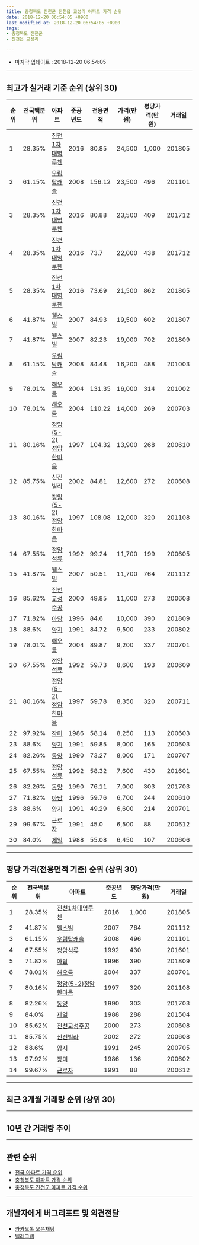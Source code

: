 ```yaml
---
title: 충청북도 진천군 진천읍 교성리 아파트 가격 순위
date: 2018-12-20 06:54:05 +0900
last_modified_at: 2018-12-20 06:54:05 +0900
tags:
- 충청북도 진천군
- 진천읍 교성리

---
```


* 마지막 업데이트 : 2018-12-20 06:54:05

---

## 최고가 실거래 기준 순위 (상위 30)


|순위|전국백분위|아파트|준공년도|전용면적|가격(만원)|평당가격(만원)|거래일|
|---|---|---|---|---|---|---|---|
|1|28.35%|[진천1차대명루첸](https://search.naver.com/search.naver?query=%EC%B6%A9%EC%B2%AD%EB%B6%81%EB%8F%84+%EC%A7%84%EC%B2%9C%EA%B5%B0+%EC%A7%84%EC%B2%9C%EC%9D%8D+%EA%B5%90%EC%84%B1%EB%A6%AC+%EC%A7%84%EC%B2%9C1%EC%B0%A8%EB%8C%80%EB%AA%85%EB%A3%A8%EC%B2%B8)|2016|80.85|24,500|1,000|201805|
|2|61.15%|[우림탑캐슬](https://search.naver.com/search.naver?query=%EC%B6%A9%EC%B2%AD%EB%B6%81%EB%8F%84+%EC%A7%84%EC%B2%9C%EA%B5%B0+%EC%A7%84%EC%B2%9C%EC%9D%8D+%EA%B5%90%EC%84%B1%EB%A6%AC+%EC%9A%B0%EB%A6%BC%ED%83%91%EC%BA%90%EC%8A%AC)|2008|156.12|23,500|496|201101|
|3|28.35%|[진천1차대명루첸](https://search.naver.com/search.naver?query=%EC%B6%A9%EC%B2%AD%EB%B6%81%EB%8F%84+%EC%A7%84%EC%B2%9C%EA%B5%B0+%EC%A7%84%EC%B2%9C%EC%9D%8D+%EA%B5%90%EC%84%B1%EB%A6%AC+%EC%A7%84%EC%B2%9C1%EC%B0%A8%EB%8C%80%EB%AA%85%EB%A3%A8%EC%B2%B8)|2016|80.88|23,500|409|201712|
|4|28.35%|[진천1차대명루첸](https://search.naver.com/search.naver?query=%EC%B6%A9%EC%B2%AD%EB%B6%81%EB%8F%84+%EC%A7%84%EC%B2%9C%EA%B5%B0+%EC%A7%84%EC%B2%9C%EC%9D%8D+%EA%B5%90%EC%84%B1%EB%A6%AC+%EC%A7%84%EC%B2%9C1%EC%B0%A8%EB%8C%80%EB%AA%85%EB%A3%A8%EC%B2%B8)|2016|73.7|22,000|438|201712|
|5|28.35%|[진천1차대명루첸](https://search.naver.com/search.naver?query=%EC%B6%A9%EC%B2%AD%EB%B6%81%EB%8F%84+%EC%A7%84%EC%B2%9C%EA%B5%B0+%EC%A7%84%EC%B2%9C%EC%9D%8D+%EA%B5%90%EC%84%B1%EB%A6%AC+%EC%A7%84%EC%B2%9C1%EC%B0%A8%EB%8C%80%EB%AA%85%EB%A3%A8%EC%B2%B8)|2016|73.69|21,500|862|201805|
|6|41.87%|[웰스빌](https://search.naver.com/search.naver?query=%EC%B6%A9%EC%B2%AD%EB%B6%81%EB%8F%84+%EC%A7%84%EC%B2%9C%EA%B5%B0+%EC%A7%84%EC%B2%9C%EC%9D%8D+%EA%B5%90%EC%84%B1%EB%A6%AC+%EC%9B%B0%EC%8A%A4%EB%B9%8C)|2007|84.93|19,500|602|201807|
|7|41.87%|[웰스빌](https://search.naver.com/search.naver?query=%EC%B6%A9%EC%B2%AD%EB%B6%81%EB%8F%84+%EC%A7%84%EC%B2%9C%EA%B5%B0+%EC%A7%84%EC%B2%9C%EC%9D%8D+%EA%B5%90%EC%84%B1%EB%A6%AC+%EC%9B%B0%EC%8A%A4%EB%B9%8C)|2007|82.23|19,000|702|201809|
|8|61.15%|[우림탑캐슬](https://search.naver.com/search.naver?query=%EC%B6%A9%EC%B2%AD%EB%B6%81%EB%8F%84+%EC%A7%84%EC%B2%9C%EA%B5%B0+%EC%A7%84%EC%B2%9C%EC%9D%8D+%EA%B5%90%EC%84%B1%EB%A6%AC+%EC%9A%B0%EB%A6%BC%ED%83%91%EC%BA%90%EC%8A%AC)|2008|84.48|16,200|488|201003|
|9|78.01%|[해오름](https://search.naver.com/search.naver?query=%EC%B6%A9%EC%B2%AD%EB%B6%81%EB%8F%84+%EC%A7%84%EC%B2%9C%EA%B5%B0+%EC%A7%84%EC%B2%9C%EC%9D%8D+%EA%B5%90%EC%84%B1%EB%A6%AC+%ED%95%B4%EC%98%A4%EB%A6%84)|2004|131.35|16,000|314|201002|
|10|78.01%|[해오름](https://search.naver.com/search.naver?query=%EC%B6%A9%EC%B2%AD%EB%B6%81%EB%8F%84+%EC%A7%84%EC%B2%9C%EA%B5%B0+%EC%A7%84%EC%B2%9C%EC%9D%8D+%EA%B5%90%EC%84%B1%EB%A6%AC+%ED%95%B4%EC%98%A4%EB%A6%84)|2004|110.22|14,000|269|200703|
|11|80.16%|[정암(5-2)정암한마음](https://search.naver.com/search.naver?query=%EC%B6%A9%EC%B2%AD%EB%B6%81%EB%8F%84+%EC%A7%84%EC%B2%9C%EA%B5%B0+%EC%A7%84%EC%B2%9C%EC%9D%8D+%EA%B5%90%EC%84%B1%EB%A6%AC+%EC%A0%95%EC%95%94%285-2%29%EC%A0%95%EC%95%94%ED%95%9C%EB%A7%88%EC%9D%8C)|1997|104.32|13,900|268|200610|
|12|85.75%|[신진빌라](https://search.naver.com/search.naver?query=%EC%B6%A9%EC%B2%AD%EB%B6%81%EB%8F%84+%EC%A7%84%EC%B2%9C%EA%B5%B0+%EC%A7%84%EC%B2%9C%EC%9D%8D+%EA%B5%90%EC%84%B1%EB%A6%AC+%EC%8B%A0%EC%A7%84%EB%B9%8C%EB%9D%BC)|2002|84.81|12,600|272|200608|
|13|80.16%|[정암(5-2)정암한마음](https://search.naver.com/search.naver?query=%EC%B6%A9%EC%B2%AD%EB%B6%81%EB%8F%84+%EC%A7%84%EC%B2%9C%EA%B5%B0+%EC%A7%84%EC%B2%9C%EC%9D%8D+%EA%B5%90%EC%84%B1%EB%A6%AC+%EC%A0%95%EC%95%94%285-2%29%EC%A0%95%EC%95%94%ED%95%9C%EB%A7%88%EC%9D%8C)|1997|108.08|12,000|320|201108|
|14|67.55%|[정암석류](https://search.naver.com/search.naver?query=%EC%B6%A9%EC%B2%AD%EB%B6%81%EB%8F%84+%EC%A7%84%EC%B2%9C%EA%B5%B0+%EC%A7%84%EC%B2%9C%EC%9D%8D+%EA%B5%90%EC%84%B1%EB%A6%AC+%EC%A0%95%EC%95%94%EC%84%9D%EB%A5%98)|1992|99.24|11,700|199|200605|
|15|41.87%|[웰스빌](https://search.naver.com/search.naver?query=%EC%B6%A9%EC%B2%AD%EB%B6%81%EB%8F%84+%EC%A7%84%EC%B2%9C%EA%B5%B0+%EC%A7%84%EC%B2%9C%EC%9D%8D+%EA%B5%90%EC%84%B1%EB%A6%AC+%EC%9B%B0%EC%8A%A4%EB%B9%8C)|2007|50.51|11,700|764|201112|
|16|85.62%|[진천교성주공](https://search.naver.com/search.naver?query=%EC%B6%A9%EC%B2%AD%EB%B6%81%EB%8F%84+%EC%A7%84%EC%B2%9C%EA%B5%B0+%EC%A7%84%EC%B2%9C%EC%9D%8D+%EA%B5%90%EC%84%B1%EB%A6%AC+%EC%A7%84%EC%B2%9C%EA%B5%90%EC%84%B1%EC%A3%BC%EA%B3%B5)|2000|49.85|11,000|273|200608|
|17|71.82%|[아담](https://search.naver.com/search.naver?query=%EC%B6%A9%EC%B2%AD%EB%B6%81%EB%8F%84+%EC%A7%84%EC%B2%9C%EA%B5%B0+%EC%A7%84%EC%B2%9C%EC%9D%8D+%EA%B5%90%EC%84%B1%EB%A6%AC+%EC%95%84%EB%8B%B4)|1996|84.6|10,000|390|201809|
|18|88.6%|[양지](https://search.naver.com/search.naver?query=%EC%B6%A9%EC%B2%AD%EB%B6%81%EB%8F%84+%EC%A7%84%EC%B2%9C%EA%B5%B0+%EC%A7%84%EC%B2%9C%EC%9D%8D+%EA%B5%90%EC%84%B1%EB%A6%AC+%EC%96%91%EC%A7%80)|1991|84.72|9,500|233|200802|
|19|78.01%|[해오름](https://search.naver.com/search.naver?query=%EC%B6%A9%EC%B2%AD%EB%B6%81%EB%8F%84+%EC%A7%84%EC%B2%9C%EA%B5%B0+%EC%A7%84%EC%B2%9C%EC%9D%8D+%EA%B5%90%EC%84%B1%EB%A6%AC+%ED%95%B4%EC%98%A4%EB%A6%84)|2004|89.87|9,200|337|200701|
|20|67.55%|[정암석류](https://search.naver.com/search.naver?query=%EC%B6%A9%EC%B2%AD%EB%B6%81%EB%8F%84+%EC%A7%84%EC%B2%9C%EA%B5%B0+%EC%A7%84%EC%B2%9C%EC%9D%8D+%EA%B5%90%EC%84%B1%EB%A6%AC+%EC%A0%95%EC%95%94%EC%84%9D%EB%A5%98)|1992|59.73|8,600|193|200609|
|21|80.16%|[정암(5-2)정암한마음](https://search.naver.com/search.naver?query=%EC%B6%A9%EC%B2%AD%EB%B6%81%EB%8F%84+%EC%A7%84%EC%B2%9C%EA%B5%B0+%EC%A7%84%EC%B2%9C%EC%9D%8D+%EA%B5%90%EC%84%B1%EB%A6%AC+%EC%A0%95%EC%95%94%285-2%29%EC%A0%95%EC%95%94%ED%95%9C%EB%A7%88%EC%9D%8C)|1997|59.78|8,350|320|200711|
|22|97.92%|[장미](https://search.naver.com/search.naver?query=%EC%B6%A9%EC%B2%AD%EB%B6%81%EB%8F%84+%EC%A7%84%EC%B2%9C%EA%B5%B0+%EC%A7%84%EC%B2%9C%EC%9D%8D+%EA%B5%90%EC%84%B1%EB%A6%AC+%EC%9E%A5%EB%AF%B8)|1986|58.14|8,250|113|200603|
|23|88.6%|[양지](https://search.naver.com/search.naver?query=%EC%B6%A9%EC%B2%AD%EB%B6%81%EB%8F%84+%EC%A7%84%EC%B2%9C%EA%B5%B0+%EC%A7%84%EC%B2%9C%EC%9D%8D+%EA%B5%90%EC%84%B1%EB%A6%AC+%EC%96%91%EC%A7%80)|1991|59.85|8,000|165|200603|
|24|82.26%|[동양](https://search.naver.com/search.naver?query=%EC%B6%A9%EC%B2%AD%EB%B6%81%EB%8F%84+%EC%A7%84%EC%B2%9C%EA%B5%B0+%EC%A7%84%EC%B2%9C%EC%9D%8D+%EA%B5%90%EC%84%B1%EB%A6%AC+%EB%8F%99%EC%96%91)|1990|73.27|8,000|171|200707|
|25|67.55%|[정암석류](https://search.naver.com/search.naver?query=%EC%B6%A9%EC%B2%AD%EB%B6%81%EB%8F%84+%EC%A7%84%EC%B2%9C%EA%B5%B0+%EC%A7%84%EC%B2%9C%EC%9D%8D+%EA%B5%90%EC%84%B1%EB%A6%AC+%EC%A0%95%EC%95%94%EC%84%9D%EB%A5%98)|1992|58.32|7,600|430|201601|
|26|82.26%|[동양](https://search.naver.com/search.naver?query=%EC%B6%A9%EC%B2%AD%EB%B6%81%EB%8F%84+%EC%A7%84%EC%B2%9C%EA%B5%B0+%EC%A7%84%EC%B2%9C%EC%9D%8D+%EA%B5%90%EC%84%B1%EB%A6%AC+%EB%8F%99%EC%96%91)|1990|76.11|7,000|303|201703|
|27|71.82%|[아담](https://search.naver.com/search.naver?query=%EC%B6%A9%EC%B2%AD%EB%B6%81%EB%8F%84+%EC%A7%84%EC%B2%9C%EA%B5%B0+%EC%A7%84%EC%B2%9C%EC%9D%8D+%EA%B5%90%EC%84%B1%EB%A6%AC+%EC%95%84%EB%8B%B4)|1996|59.76|6,700|244|200610|
|28|88.6%|[양지](https://search.naver.com/search.naver?query=%EC%B6%A9%EC%B2%AD%EB%B6%81%EB%8F%84+%EC%A7%84%EC%B2%9C%EA%B5%B0+%EC%A7%84%EC%B2%9C%EC%9D%8D+%EA%B5%90%EC%84%B1%EB%A6%AC+%EC%96%91%EC%A7%80)|1991|49.29|6,600|214|200701|
|29|99.67%|[근로자](https://search.naver.com/search.naver?query=%EC%B6%A9%EC%B2%AD%EB%B6%81%EB%8F%84+%EC%A7%84%EC%B2%9C%EA%B5%B0+%EC%A7%84%EC%B2%9C%EC%9D%8D+%EA%B5%90%EC%84%B1%EB%A6%AC+%EA%B7%BC%EB%A1%9C%EC%9E%90)|1991|45.0|6,500|88|200612|
|30|84.0%|[제일](https://search.naver.com/search.naver?query=%EC%B6%A9%EC%B2%AD%EB%B6%81%EB%8F%84+%EC%A7%84%EC%B2%9C%EA%B5%B0+%EC%A7%84%EC%B2%9C%EC%9D%8D+%EA%B5%90%EC%84%B1%EB%A6%AC+%EC%A0%9C%EC%9D%BC)|1988|55.08|6,450|107|200606|


---

## 평당 가격(전용면적 기준) 순위 (상위 30)


|순위|전국백분위|아파트|준공년도|평당가격(만원)|거래일|
|---|---|---|---|---|---|
|1|28.35%|[진천1차대명루첸](https://search.naver.com/search.naver?query=%EC%B6%A9%EC%B2%AD%EB%B6%81%EB%8F%84+%EC%A7%84%EC%B2%9C%EA%B5%B0+%EC%A7%84%EC%B2%9C%EC%9D%8D+%EA%B5%90%EC%84%B1%EB%A6%AC+%EC%A7%84%EC%B2%9C1%EC%B0%A8%EB%8C%80%EB%AA%85%EB%A3%A8%EC%B2%B8)|2016|1,000|201805|
|2|41.87%|[웰스빌](https://search.naver.com/search.naver?query=%EC%B6%A9%EC%B2%AD%EB%B6%81%EB%8F%84+%EC%A7%84%EC%B2%9C%EA%B5%B0+%EC%A7%84%EC%B2%9C%EC%9D%8D+%EA%B5%90%EC%84%B1%EB%A6%AC+%EC%9B%B0%EC%8A%A4%EB%B9%8C)|2007|764|201112|
|3|61.15%|[우림탑캐슬](https://search.naver.com/search.naver?query=%EC%B6%A9%EC%B2%AD%EB%B6%81%EB%8F%84+%EC%A7%84%EC%B2%9C%EA%B5%B0+%EC%A7%84%EC%B2%9C%EC%9D%8D+%EA%B5%90%EC%84%B1%EB%A6%AC+%EC%9A%B0%EB%A6%BC%ED%83%91%EC%BA%90%EC%8A%AC)|2008|496|201101|
|4|67.55%|[정암석류](https://search.naver.com/search.naver?query=%EC%B6%A9%EC%B2%AD%EB%B6%81%EB%8F%84+%EC%A7%84%EC%B2%9C%EA%B5%B0+%EC%A7%84%EC%B2%9C%EC%9D%8D+%EA%B5%90%EC%84%B1%EB%A6%AC+%EC%A0%95%EC%95%94%EC%84%9D%EB%A5%98)|1992|430|201601|
|5|71.82%|[아담](https://search.naver.com/search.naver?query=%EC%B6%A9%EC%B2%AD%EB%B6%81%EB%8F%84+%EC%A7%84%EC%B2%9C%EA%B5%B0+%EC%A7%84%EC%B2%9C%EC%9D%8D+%EA%B5%90%EC%84%B1%EB%A6%AC+%EC%95%84%EB%8B%B4)|1996|390|201809|
|6|78.01%|[해오름](https://search.naver.com/search.naver?query=%EC%B6%A9%EC%B2%AD%EB%B6%81%EB%8F%84+%EC%A7%84%EC%B2%9C%EA%B5%B0+%EC%A7%84%EC%B2%9C%EC%9D%8D+%EA%B5%90%EC%84%B1%EB%A6%AC+%ED%95%B4%EC%98%A4%EB%A6%84)|2004|337|200701|
|7|80.16%|[정암(5-2)정암한마음](https://search.naver.com/search.naver?query=%EC%B6%A9%EC%B2%AD%EB%B6%81%EB%8F%84+%EC%A7%84%EC%B2%9C%EA%B5%B0+%EC%A7%84%EC%B2%9C%EC%9D%8D+%EA%B5%90%EC%84%B1%EB%A6%AC+%EC%A0%95%EC%95%94%285-2%29%EC%A0%95%EC%95%94%ED%95%9C%EB%A7%88%EC%9D%8C)|1997|320|201108|
|8|82.26%|[동양](https://search.naver.com/search.naver?query=%EC%B6%A9%EC%B2%AD%EB%B6%81%EB%8F%84+%EC%A7%84%EC%B2%9C%EA%B5%B0+%EC%A7%84%EC%B2%9C%EC%9D%8D+%EA%B5%90%EC%84%B1%EB%A6%AC+%EB%8F%99%EC%96%91)|1990|303|201703|
|9|84.0%|[제일](https://search.naver.com/search.naver?query=%EC%B6%A9%EC%B2%AD%EB%B6%81%EB%8F%84+%EC%A7%84%EC%B2%9C%EA%B5%B0+%EC%A7%84%EC%B2%9C%EC%9D%8D+%EA%B5%90%EC%84%B1%EB%A6%AC+%EC%A0%9C%EC%9D%BC)|1988|288|201504|
|10|85.62%|[진천교성주공](https://search.naver.com/search.naver?query=%EC%B6%A9%EC%B2%AD%EB%B6%81%EB%8F%84+%EC%A7%84%EC%B2%9C%EA%B5%B0+%EC%A7%84%EC%B2%9C%EC%9D%8D+%EA%B5%90%EC%84%B1%EB%A6%AC+%EC%A7%84%EC%B2%9C%EA%B5%90%EC%84%B1%EC%A3%BC%EA%B3%B5)|2000|273|200608|
|11|85.75%|[신진빌라](https://search.naver.com/search.naver?query=%EC%B6%A9%EC%B2%AD%EB%B6%81%EB%8F%84+%EC%A7%84%EC%B2%9C%EA%B5%B0+%EC%A7%84%EC%B2%9C%EC%9D%8D+%EA%B5%90%EC%84%B1%EB%A6%AC+%EC%8B%A0%EC%A7%84%EB%B9%8C%EB%9D%BC)|2002|272|200608|
|12|88.6%|[양지](https://search.naver.com/search.naver?query=%EC%B6%A9%EC%B2%AD%EB%B6%81%EB%8F%84+%EC%A7%84%EC%B2%9C%EA%B5%B0+%EC%A7%84%EC%B2%9C%EC%9D%8D+%EA%B5%90%EC%84%B1%EB%A6%AC+%EC%96%91%EC%A7%80)|1991|245|200705|
|13|97.92%|[장미](https://search.naver.com/search.naver?query=%EC%B6%A9%EC%B2%AD%EB%B6%81%EB%8F%84+%EC%A7%84%EC%B2%9C%EA%B5%B0+%EC%A7%84%EC%B2%9C%EC%9D%8D+%EA%B5%90%EC%84%B1%EB%A6%AC+%EC%9E%A5%EB%AF%B8)|1986|136|200602|
|14|99.67%|[근로자](https://search.naver.com/search.naver?query=%EC%B6%A9%EC%B2%AD%EB%B6%81%EB%8F%84+%EC%A7%84%EC%B2%9C%EA%B5%B0+%EC%A7%84%EC%B2%9C%EC%9D%8D+%EA%B5%90%EC%84%B1%EB%A6%AC+%EA%B7%BC%EB%A1%9C%EC%9E%90)|1991|88|200612|


---

## 최근 3개월 거래량 순위 (상위 30)


<div style="width:100%;">
    <canvas id="deal_count_ranking" height="250"></canvas>
</div>


<script>
new Chart(document.getElementById("deal_count_ranking"), {
    type: 'horizontalBar',
    data: {
        labels: ['진천교성주공', '웰스빌', '진천1차대명루첸'],
        datasets: [{
            label: '실거래 수',
            data: [7, 1, 1],
            borderColor: "rgba(255, 0, 128, 1)",
            backgroundColor: "rgba(255, 0, 128, 0.5)",
            fill: false,
        }]
    },
    options: {
        responsive: true,
        title: {
            display: true,
            text: '최근 3개월 거래량 순위'
        },
        tooltips: {
            mode: 'index',
            intersect: false,
            callbacks: {
                title: function(tooltipItems, data) {
                    return "실거래 수:";
                },
                label: function(tooltipItem, data) {
                    return data.labels[tooltipItem.index] + ": " + tooltipItem.xLabel;
                }
            }
        },
        hover: {
            mode: 'nearest',
            intersect: true
        },
        scales: {
            xAxes: [{
                display: true,
                scaleLabel: {
                    display: true,
                    labelString: '실거래 수'
                },
                ticks: {
                    suggestedMin: 0,
                }
            }],
            yAxes: [{
                display: true,
                ticks: {
                    autoSkip: false,
                    callback: function(value, index, values) {
                        if (value.length > 15)
                            return value.substr(0, 13) + "...";
                        else
                            return value;
                    }
                },
                scaleLabel: {
                    display: false,
                }
            }]
        }
    }
});

</script>


---

## 10년 간 거래량 추이


<div style="width:100%;">
    <canvas id="deal_progress" height="250"></canvas>
</div>

<script>
new Chart(document.getElementById("deal_progress"), {
    type: 'line',
    data: {
        labels: ['200812','200901','200902','200903','200904','200905','200906','200907','200908','200909','200910','200911','200912','201001','201002','201003','201004','201005','201006','201007','201008','201009','201010','201011','201012','201101','201102','201103','201104','201105','201106','201107','201108','201109','201110','201111','201112','201201','201202','201203','201204','201205','201206','201207','201208','201209','201210','201211','201212','201301','201302','201303','201304','201305','201306','201307','201308','201309','201310','201311','201312','201401','201402','201403','201404','201405','201406','201407','201408','201409','201410','201411','201412','201501','201502','201503','201504','201505','201506','201507','201508','201509','201510','201511','201512','201601','201602','201603','201604','201605','201606','201607','201608','201609','201610','201611','201612','201701','201702','201703','201704','201705','201706','201707','201708','201709','201710','201711','201712','201801','201802','201803','201804','201805','201806','201807','201808','201809','201810','201811','201812'],
        datasets: [{
            label: '실거래 수',
            pointRadius: 1,
            data: [3, 8, 7, 3, 3, 5, 9, 8, 11, 9, 6, 7, 5, 2, 9, 12, 8, 13, 3, 4, 3, 11, 9, 11, 4, 2, 4, 5, 1, 7, 2, 5, 5, 5, 4, 5, 3, 0, 11, 3, 2, 7, 2, 2, 4, 6, 2, 6, 3, 2, 2, 10, 7, 1, 5, 7, 1, 3, 6, 3, 6, 1, 7, 4, 9, 4, 5, 6, 3, 6, 6, 8, 3, 2, 2, 8, 6, 5, 4, 6, 3, 4, 6, 1, 6, 6, 7, 5, 5, 8, 16, 11, 9, 8, 10, 7, 10, 4, 9, 5, 12, 15, 5, 7, 7, 9, 11, 9, 32, 5, 6, 15, 12, 10, 8, 9, 5, 11, 5, 2, 2],
            borderColor: "rgba(255, 201, 14, 1)",
            backgroundColor: "rgba(255, 201, 14, 0.5)",
            fill: true,
        }]
    },
    options: {
        responsive: true,
        title: {
            display: true,
            text: '10년간 거래량 추이'
        },
        tooltips: {
            mode: 'index',
            intersect: false,
        },
        hover: {
            mode: 'nearest',
            intersect: true
        },
        scales: {
            xAxes: [{
                display: true,
                scaleLabel: {
                    display: true,
                    labelString: '년/월'
                }
            }],
            yAxes: [{
                display: true,
                ticks: {
                    suggestedMin: 0,
                },
                scaleLabel: {
                    display: true,
                    labelString: '실거래 수'
                }
            }]
        }
    }
});

</script>


---

## 관련 순위

- [전국 아파트 가격 순위](https://inasie.github.io/apt-ranking/전국)
- [충청북도 아파트 가격 순위](https://inasie.github.io/apt-ranking/충청북도)
- [충청북도 진천군 아파트 가격 순위](https://inasie.github.io/apt-ranking/충청북도-진천군)


---

## 개발자에게 버그리포트 및 의견전달

- [카카오톡 오픈채팅](https://open.kakao.com/o/gLJUAP4)
- [텔레그램](https://t.me/inasie)

